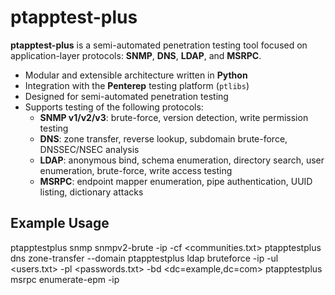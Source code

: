 # ptapptest-plus

**ptapptest-plus** is a semi-automated penetration testing tool focused on application-layer protocols: **SNMP**, **DNS**, **LDAP**, and **MSRPC**.

- Modular and extensible architecture written in **Python**
- Integration with the **Penterep** testing platform (`ptlibs`)
- Designed for semi-automated penetration testing
- Supports testing of the following protocols:
  - **SNMP v1/v2/v3**: brute-force, version detection, write permission testing
  - **DNS**: zone transfer, reverse lookup, subdomain brute-force, DNSSEC/NSEC analysis
  - **LDAP**: anonymous bind, schema enumeration, directory search, user enumeration, brute-force, write access testing
  - **MSRPC**: endpoint mapper enumeration, pipe authentication, UUID listing, dictionary attacks

## Example Usage

ptapptestplus snmp snmpv2-brute -ip <target ip> -cf <communities.txt>
ptapptestplus dns zone-transfer --domain <target domain>
ptapptestplus ldap bruteforce -ip <target ip> -ul <users.txt> -pl <passwords.txt> -bd <dc=example,dc=com>
ptapptestplus msrpc enumerate-epm -ip <target ip>   